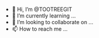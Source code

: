 - 👋 Hi, I’m @TOOTREEGIT
- 🌱 I’m currently learning ...
- 💞️ I’m looking to collaborate on ...
- 📫 How to reach me ...

<!---
TOOTREEGIT/TOOTREEGIT is a ✨ special ✨ repository because its `README.md` (this file) appears on your GitHub profile.
You can click the Preview link to take a look at your changes.
--->
